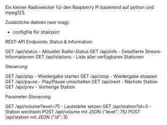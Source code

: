 Ein kleiner Radiowecker für den Raspberry Pi basierend auf python und mpeg123.

Zusätzliche dateien (wer mag): 
  - configfile für shairport



REST-API Endpoints:
Status & Information:

GET /api/status - Aktueller Radio-Status
GET /api/info - Detaillierte Stream-Informationen
GET /api/stations - Liste aller verfügbaren Stationen

Steuerung:

GET /api/play - Wiedergabe starten
GET /api/stop - Wiedergabe stoppen
GET /api/pause - Play/Pause umschalten
GET /api/next - Nächste Station
GET /api/prev - Vorherige Station

Parameter-Steuerung:

GET /api/volume?level=75 - Lautstärke setzen
GET /api/station?id=3 - Station wechseln
POST /api/volume mit JSON {"level": 75}
POST /api/station mit JSON {"id": 3}
